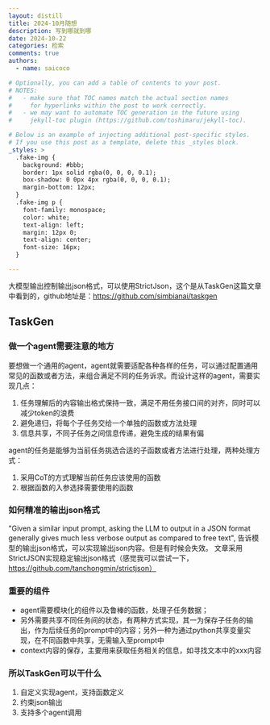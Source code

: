 ```yaml
---
layout: distill
title: 2024-10月随想
description: 写到哪就到哪
date: 2024-10-22
categories: 检索
comments: true
authors:
  - name: saicoco

# Optionally, you can add a table of contents to your post.
# NOTES:
#   - make sure that TOC names match the actual section names
#     for hyperlinks within the post to work correctly.
#   - we may want to automate TOC generation in the future using
#     jekyll-toc plugin (https://github.com/toshimaru/jekyll-toc).

# Below is an example of injecting additional post-specific styles.
# If you use this post as a template, delete this _styles block.
_styles: >
  .fake-img {
    background: #bbb;
    border: 1px solid rgba(0, 0, 0, 0.1);
    box-shadow: 0 0px 4px rgba(0, 0, 0, 0.1);
    margin-bottom: 12px;
  }
  .fake-img p {
    font-family: monospace;
    color: white;
    text-align: left;
    margin: 12px 0;
    text-align: center;
    font-size: 16px;
  }

---
```


大模型输出控制输出json格式，可以使用StrictJson，这个是从TaskGen这篇文章中看到的，github地址是：https://github.com/simbianai/taskgen

## TaskGen

### 做一个agent需要注意的地方
要想做一个通用的agent，agent就需要适配各种各样的任务，可以通过配置通用常见的函数或者方法，来组合满足不同的任务诉求。而设计这样的agent，需要实现几点：
1. 任务理解后的内容输出格式保持一致，满足不用任务接口间的对齐，同时可以减少token的浪费
2. 避免递归，将每个子任务交给一个单独的函数或方法处理
3. 信息共享，不同子任务之间信息传递，避免生成的结果有偏

agent的任务是能够为当前任务挑选合适的子函数或者方法进行处理，两种处理方式：
1. 采用CoT的方式理解当前任务应该使用的函数
2. 根据函数的入参选择需要使用的函数

### 如何精准的输出json格式
"Given a similar input prompt, asking the LLM to output in a JSON format generally gives much less verbose output as compared to free text", 告诉模型的输出json格式，可以实现输出json内容。但是有时候会失效。
文章采用StrictJSON实现稳定输出json格式（感觉我可以尝试一下， https://github.com/tanchongmin/strictjson）


### 重要的组件
- agent需要模块化的组件以及鲁棒的函数，处理子任务数据；
- 另外需要共享不同任务间的状态，有两种方式实现，其一为保存子任务的输出，作为后续任务的prompt中的内容；另外一种为通过python共享变量实现，在不同函数中共享，无需输入至prompt中
- context内容的保存，主要用来获取任务相关的信息，如寻找文本中的xxx内容

### 所以TaskGen可以干什么
1. 自定义实现agent，支持函数定义
2. 约束json输出
3. 支持多个agent调用